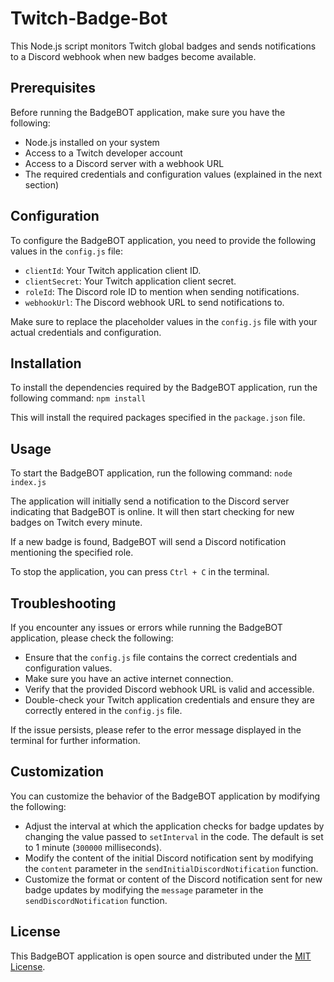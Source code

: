 # Twitch-Badge-Bot
This Node.js script monitors Twitch global badges and sends notifications to a Discord webhook when new badges become available.

## Prerequisites

Before running the BadgeBOT application, make sure you have the following:

- Node.js installed on your system
- Access to a Twitch developer account
- Access to a Discord server with a webhook URL
- The required credentials and configuration values (explained in the next section)

## Configuration

To configure the BadgeBOT application, you need to provide the following values in the `config.js` file:

- `clientId`: Your Twitch application client ID.
- `clientSecret`: Your Twitch application client secret.
- `roleId`: The Discord role ID to mention when sending notifications.
- `webhookUrl`: The Discord webhook URL to send notifications to.

Make sure to replace the placeholder values in the `config.js` file with your actual credentials and configuration.

## Installation

To install the dependencies required by the BadgeBOT application, run the following command: `npm install`

This will install the required packages specified in the `package.json` file.

## Usage

To start the BadgeBOT application, run the following command: `node index.js`

The application will initially send a notification to the Discord server indicating that BadgeBOT is online. It will then start checking for new badges on Twitch every minute.

If a new badge is found, BadgeBOT will send a Discord notification mentioning the specified role.

To stop the application, you can press `Ctrl + C` in the terminal.

## Troubleshooting

If you encounter any issues or errors while running the BadgeBOT application, please check the following:

- Ensure that the `config.js` file contains the correct credentials and configuration values.
- Make sure you have an active internet connection.
- Verify that the provided Discord webhook URL is valid and accessible.
- Double-check your Twitch application credentials and ensure they are correctly entered in the `config.js` file.

If the issue persists, please refer to the error message displayed in the terminal for further information.

## Customization

You can customize the behavior of the BadgeBOT application by modifying the following:

- Adjust the interval at which the application checks for badge updates by changing the value passed to `setInterval` in the code. The default is set to 1 minute (`300000` milliseconds).
- Modify the content of the initial Discord notification sent by modifying the `content` parameter in the `sendInitialDiscordNotification` function.
- Customize the format or content of the Discord notification sent for new badge updates by modifying the `message` parameter in the `sendDiscordNotification` function.

## License

This BadgeBOT application is open source and distributed under the [MIT License](https://opensource.org/licenses/MIT).
